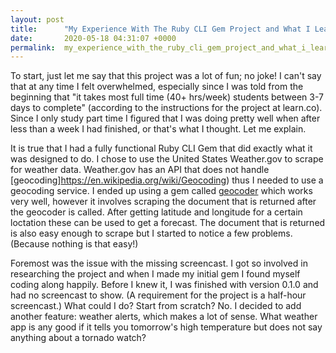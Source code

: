 ```yaml
---
layout: post
title:      "My Experience With The Ruby CLI Gem Project and What I Learned"
date:       2020-05-18 04:31:07 +0000
permalink:  my_experience_with_the_ruby_cli_gem_project_and_what_i_learned
---
```



To start, just let me say that this project was a lot of fun; no joke!  I can't say that at any time I felt overwhelmed, especially since I was told from the beginning that "it takes most full time (40+ hrs/week) students between 3-7 days to complete" (according to the instructions for the project at learn.co).  Since I only study part time I figured that I was doing pretty well when after less than a week I had finished, or that's what I thought.  Let me explain.

It is true that I had a fully functional Ruby CLI Gem that did exactly what it was designed to do.  I chose to use the United States Weather.gov to scrape for weather data.  Weather.gov has an API that does not handle [geocoding]https://en.wikipedia.org/wiki/Geocoding) thus I needed to use a geocoding service.  I ended up using a gem called [geocoder](http://www.rubygeocoder.com/) which works very well, however it involves scraping the document that is returned after the geocoder is called.  After getting latitude and longitude for a certain loctation these can be used to get a forecast.  The document that is returned is also easy enough to scrape but I started to notice a few problems. (Because nothing is that easy!)

Foremost was the issue with the missing screencast.  I got so involved in researching the project and when I made my initial gem I found myself coding along happily. Before I knew it, I was finished with version 0.1.0 and had no screencast to show. (A requirement for the project is a half-hour screencast.)  What could I do?  Start from scratch? No.  I decided to add another feature:  weather alerts, which makes a lot of sense.  What weather app is any good if it tells you tomorrow's high temperature but does not say anything about a tornado watch?


